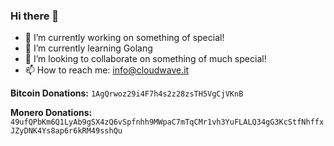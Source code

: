 ### Hi there 👋

- 🔭 I’m currently working on something of special!
- 🌱 I’m currently learning Golang
- 👯 I’m looking to collaborate on something of much special!
- 📫 How to reach me: info@cloudwave.it


**Bitcoin Donations:** ```1AgQrwoz29i4F7h4s2z28zsTH5VgCjVKnB```

**Monero Donations:** ```49ufQPbKm6Q1LyAb9gSX4zQ6vSpfnhh9MWpaC7mTqCMr1vh3YuFLALQ34gG3KcStfNhffxJZyDNK4Ys8ap6r6kRM49sshQu```

<!--
**NukeDev/NukeDev** is a ✨ _special_ ✨ repository because its `README.md` (this file) appears on your GitHub profile.

Here are some ideas to get you started:

- 🔭 I’m currently working on ...
- 🌱 I’m currently learning ...
- 👯 I’m looking to collaborate on ...
- 🤔 I’m looking for help with ...
- 💬 Ask me about ...
- 📫 How to reach me: ...
- 😄 Pronouns: ...
- ⚡ Fun fact: ...
-->
